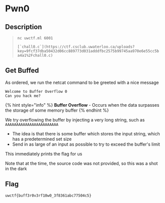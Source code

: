 # Pwn0

## Description

> ```
> nc uwctf.ml 6001
> ```
>
> ``[`chall0.c`](https://ctf.csclub.uwaterloo.ca/uploads?key=9fcf37dba50432d06cc889773d031adddfbc2575b99745aa970e6e55cc5ba4a1%2Fchall0.c)``

## Get Buffed

As ordered, we run the netcat command to be greeted with a nice message

```
Welcome to Buffer Overflow 0
Can you hack me?
```

{% hint style="info" %}
**Buffer Overflow** - Occurs when the data surpasses the storage of some memory buffer
{% endhint %}

We try overflowing the buffer by injecting a very long string, such as `AAAAAAAAAAAAAAAAAAAAAAAA`&#x20;

* The idea is that there is some buffer which stores the input string, which has a predetermined set size
* Send in as large of an input as possible to try to exceed the buffer's limit

This immediately prints the flag for us

Note that at the time, the source code was not provided, so this was a shot in the dark

## Flag

`uwctf{buff3r0v3rf10w0_3f8361abc77504c5}`
